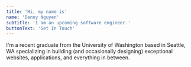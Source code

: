 ```yaml
---
title: 'Hi, my name is'
name: 'Danny Nguyen'
subtitle: 'I am an upcoming software engineer.'
buttonText: 'Get In Touch'
---
```


I'm a recent graduate from the University of Washington based in Seattle, WA specializing in building (and occasionally designing) exceptional websites, applications, and everything in between.
